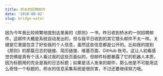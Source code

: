 ```yaml
---
title: 桥水的招聘邮件
date: '2018-08-02'
slug: bridge-water
---
```


因为今年我比较频繁地提到达里奥的《原则》一书，昨日收到桥水的一则招聘邮件。这邮件大概是系统自动发出的，但与我平日收到的其它猎头邮件不太一样。关键是它里面包含了好些我的个人信息，虽然这些信息都是公开的。比如我的提到《原则》的那篇日志的链接、简历链接、维基页面、GitHub 账号。这让人初看感觉仿佛是真有个活人看过我的这些页面似的，但邮件标题暴露了它的机器人本质，因为标题用的完全是我的日志标题；如果是活人发来的邮件，那么他是不可能用这么奇怪一个标题的。桥水的信息采集系统是很厉害，不过还要继续努力哦。
